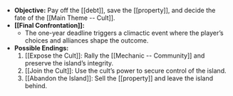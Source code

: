 - **Objective:** Pay off the [[debt]], save the [[property]], and decide the fate of the [[Main Theme -- Cult]].
- **[[Final Confrontation]]:**
    - The one-year deadline triggers a climactic event where the player’s choices and alliances shape the outcome.
- **Possible Endings:**
    1. [[Expose the Cult]]: Rally the [[Mechanic -- Community]] and preserve the island’s integrity.
    2. [[Join the Cult]]: Use the cult’s power to secure control of the island.
    3. [[Abandon the Island]]: Sell the [[property]] and leave the island behind.